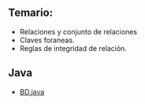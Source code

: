 ## Temario:
 - Relaciones y conjunto de relaciones
  - Claves foraneas.
  - Reglas de integridad de relación.

## Java

- [BD.java](./BD.java)
